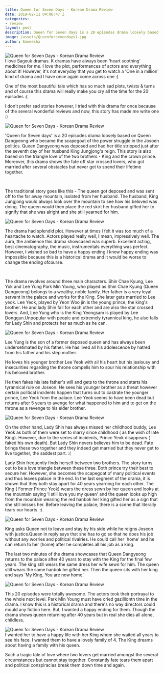 ```yaml
---
title: Queen for Seven Days - Korean Drama Review
date: 2019-02-11 04:06:47 Z
categories:
- review
layout: post
description: Queen for Seven days is a 20 episodes drama loosely based on Queen Dangyeong who became the scapegoat of the power struggle in the Josoen politics. Queen Dangyeong was deposed and  had her title stripped just after the seventh day of her husband King Jungjong's reign. This story is also based on the triangle love of the two brothers - King and  the crown prince.
image: /assets/Queenforsevendays1.jpg
author: Soneesha
---
```


<img data-src="/assets/Queenforsevendays1.jpg" class="lazyload" alt="Queen for Seven Days - Korean Drama Review"><br>
I love Sageuk dramas. K dramas have always been  'heart soothing' medicines for me. I love the plot, performances of actors and everything about it! However, it's not everyday that you get to watch a 'One in a million' kind of drama and I have once again come across one :) 

One of the most beautiful tale which has so much sad plots, twists & turns and of course this drama will really make you cry all the time for the 20 episodes :(


I don't prefer sad stories however, I tried with this drama for once because of the several wonderful reviews and now, this story has made me write one :)



<img data-src="/assets/Queenforsevendays9.jpg" class="lazyload" alt="Queen for Seven Days - Korean Drama Review"><br>

'Queen for Seven days' is a 20 episodes drama loosely based on Queen Dangyeong who became the scapegoat of the power struggle in the Josoen politics. Queen Dangyeong was deposed and  had her title stripped just after the seventh day of her husband King Jungjong's reign. This story is also based on the triangle love of the two brothers - King and  the crown prince. Moreover, this drama shows the fate off star crossed lovers, who got married after several obstacles but never got to spend their lifetime together.


<br>



The traditional story goes like this - The queen got deposed and was sent off to the far away mountain, isolated from her husband. The husband, King Jungjong would always look over the mountain to see how his beloved was doing. The queen would then place the red skirt her husband gifted her to signify that she was alright and she still yearned for him.



<img data-src="/assets/Queenforsevendays2.jpg" class="lazyload" alt="Queen for Seven Days - Korean Drama Review"><br>

The drama had splendid plot. However at times I felt it was too much of a heartache to watch. Actors played really well, I mean, impressively well. The aura, the ambience this drama showcased was superb. Excellent acting, best cinematography, the music, instrumentals everything was perfect. However, I wished so bad to have
a happy ending.I know happy ending was impossible  because this is a historical drama and it would be worse to change the ending ofcourse.


<br>


The drama revolves around three main characters. Shin Chae Kyung, Lee Yok and Lee Yung Park Min Young, who played as Shin Chae Kyung (Queen Dangyeong) belongs to a wealthy, noble family. Her father is a very  loyal servant in the palace and  works for the King. She later gets married to Lee yeok.  Lee Yeok, played by Yeon Woo jin is the young prince, the king's brother. He and lady Shin fall for each other and are also the star crossed lovers. And, Lee Yung who is the King Yeongsam is played by Lee Donggun.Unpopular with people and extremely
tyrannical king, he also falls for Lady Shin and protects her as much as he can. 


<img data-src="/assets/Queenforsevendays8.jpg" class="lazyload" alt="Queen for Seven Days - Korean Drama Review"><br>

Lee Yung is the son of a former deposed queen and has always been undersetimated by his father. He has lived all his adolescence by hatred from his father and his step mother. 


He loves his younger brother Lee Yeok with all his heart but his jealousy and insecurities regarding the throne compells him to sour his relationship with his beloved brother.


He then fakes his late father's will and gets to the throne and starts his tyrannical rule on Joseon. He sees his younger brother as a threat however certain political incidents happen that turns out to castrate the younger prince, Lee Yeok from the palace. Lee Yeok seems to have been dead but returns after 5 years to avenge for what happened to him and to get on the throne as a revenge to his elder brother.

<img data-src="/assets/Queenforsevendays3.jpg" class="lazyload" alt="Queen for Seven Days - Korean Drama Review"><br>


On the other hand, Lady Shin has always missed her childhood buddy, Lee Yeok as both of them were set to marry since childhood ( as the wish of late King). However, due to the series of incidents, Prince Yeok disappears ( faked his own death). But Lady Shin nevers believes him to be dead. Fate brings these two together and they indeed get married but they never get to live together, the saddest part. :(





Lady Shin frequently finds herself between two brothers. The story turns out to be a love triangle between these three. Both prince try their best to secure her. However, she becomes the scapegoat of many political events
and thus leaves palace in the end. In the last segment of the drama, it is shown that they both stay apart for 40 years yearning for each other. The King ( Former Prince Yeok) wears the dress sewn by her queen and looks at the mountain saying 'I still love you my queen' and the queen looks up high from the mountain wearing the red hanbok her king gifted her as a sign that she still misses her. Before leaving the palace, there is a scene that literally tears our hearts. :(


<img data-src="/assets/Queenforsevendays5.jpg" class="lazyload" alt="Queen for Seven Days - Korean Drama Review"><br>

King asks Queen not to leave and stay by his side while he reigns Joseon with justice.Queen in reply says that she has to go so that he does his job without any worries and political rivalries. He could call her 'home' and he can return to her (home) after he completes all his job as a king.

The last two minutes of the drama showcases that Queen Dangyeong returns to the palace after 40 years to stay with the King for the final few years. The king still wears the same dress her wife sewn for him. The queen still wears the same hanbok he gifted her. Then the queen sits with her king and says 'My King, You are now home.'


<img data-src="/assets/Queenforsevendays6.jpg" class="lazyload" alt="Queen for Seven Days - Korean Drama Review"><br>



This 20 episodes were totally awesome. The actors took their portrayal to the whole next level. Park Min Young must have cried gazillionth time in the drama. I know this is a historical drama and there's no way directors could mould any fiction here. But, I wanted a happy ending for them. Though the drama shows queen returning after 40 years but in real she dies all alone, childless.


<img data-src="/assets/Queenforsevendays7.jpg" class="lazyload" alt="Queen for Seven Days - Korean Drama Review"><br>
I wanted her to have a happy life with her King whom she waited all years to see his face. I wanted them to have a lovely family of 4. The King dreams about having a family with his queen.

Such a tragic tale of love where two lovers get married amongst the several circumstances but cannot stay together. Constantly fate tears them apart and  political conspiracies break them down time and again.

